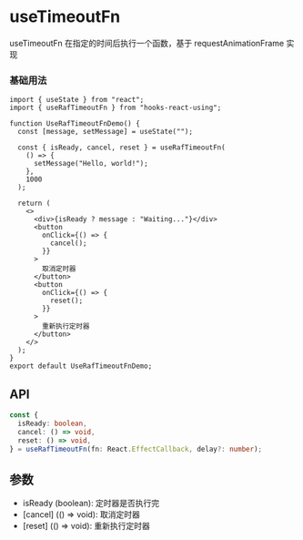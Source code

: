 # useTimeoutFn

useTimeoutFn 在指定的时间后执行一个函数，基于 requestAnimationFrame 实现

### 基础用法

```tsx
import { useState } from "react";
import { useRafTimeoutFn } from "hooks-react-using";

function UseRafTimeoutFnDemo() {
  const [message, setMessage] = useState("");

  const { isReady, cancel, reset } = useRafTimeoutFn(
    () => {
      setMessage("Hello, world!");
    },
    1000
  );

  return (
    <>
      <div>{isReady ? message : "Waiting..."}</div>
      <button
        onClick={() => {
          cancel();
        }}
      >
        取消定时器
      </button>
      <button
        onClick={() => {
          reset();
        }}
      >
        重新执行定时器
      </button>
    </>
  );
}
export default UseRafTimeoutFnDemo;
```

## API

```typescript
const {
  isReady: boolean,
  cancel: () => void,
  reset: () => void,
} = useRafTimeoutFn(fn: React.EffectCallback, delay?: number);
```

## 参数
- isReady (boolean): 定时器是否执行完
- [cancel] (() => void): 取消定时器
- [reset] (() => void): 重新执行定时器